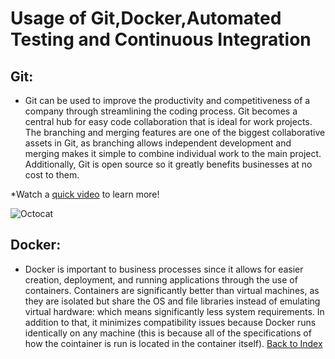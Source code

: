 # Usage of Git,Docker,Automated Testing and Continuous Integration

## Git:
* Git can be used to improve the productivity and competitiveness of a company through streamlining the coding process. Git becomes a central hub for easy code collaboration that is ideal for work projects. The branching and merging features are one of the biggest collaborative assets in Git, as branching allows independent development and merging makes it simple to combine individual work to the main project. Additionally, Git is open source so it greatly benefits businesses at no cost to them.

*Watch a [quick video](https://www.youtube.com/watch?v=T6o3Ci8Ieag) to learn more!

![Octocat](https://github.githubassets.com/images/modules/logos_page/Octocat.png)

## Docker:
* Docker is important to business processes since it allows for easier creation, deployment, and running applications through the use of containers. Containers are significantly better than virtual machines, as they are isolated but share the OS and file libraries instead of emulating virtual hardware: which means significantly less system requirements. In addition to that, it minimizes compatibility issues because Docker runs identically on any machine (this is because all of the specifications of how the cointainer is run is located in the container itself). [Back to Index](README.md)
